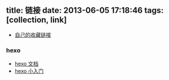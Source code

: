 title: 链接
date: 2013-06-05 17:18:46
tags: [collection, link]
---

* [自己的收藏链接](https://github.com/whatot/cn-links)

### hexo

* [hexo 文档](http://zespia.tw/hexo/zh-CN/)
* [hexo 小入门](http://zipperary.com/categories/hexo/)
